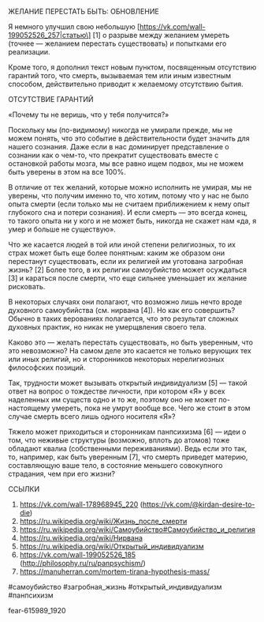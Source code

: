 ЖЕЛАНИЕ ПЕРЕСТАТЬ БЫТЬ: ОБНОВЛЕНИЕ  
  
Я немного улучшил свою небольшую \[https://vk.com/wall-199052526_257|статью\] \[1\] о разрыве между желанием умереть (точнее — желанием перестать существовать) и попытками его реализации.  
  
Кроме того, я дополнил текст новым пунктом, посвященным отсутствию гарантий того, что смерть, вызываемая тем или иным известным способом, действительно приводит к желаемому отсутствию бытия.  
  
ОТСУТСТВИЕ ГАРАНТИЙ  
  
«Почему ты не веришь, что у тебя получится?»  
  
Поскольку мы (по-видимому) никогда не умирали прежде, мы не можем понять, что это событие в действительности будет значить для нашего сознания. Даже если в нас доминирует представление о сознании как о чем-то, что прекратит существовать вместе с остановкой работы мозга, мы все равно ищем подвох, мы не можем быть уверены в этом на все 100%.  
  
В отличие от тех желаний, которые можно исполнить не умирая, мы не уверены, что получим именно то, что хотим, потому что у нас не было опыта смерти (если только мы не считаем приближением к нему опыт глубокого сна и потери сознания). И если смерть — это всегда конец, то такого опыта ни у кого и не может быть, никогда не скажет нам «да, я умер и больше не существую».  
  
Что же касается людей в той или иной степени религиозных, то их страх может быть еще более понятным: каким же образом они перестанут существовать, если их религией им уготована загробная жизнь? \[2\] Более того, в их религии самоубийство может осуждаться \[3\] и караться после смерти, что еще сильнее уменьшает их желание рисковать.  
  
В некоторых случаях они полагают, что возможно лишь нечто вроде духовного самоубийства (см. нирвана \[4\]). Но как его совершить? Обычно в таких верованиях полагается, что это результат сложных духовных практик, но никак не умерщвления своего тела.  
  
Каково это — желать перестать существовать, но быть уверенным, что это невозможно? На самом деле это касается не только верующих тех или иных религий, но и сторонников некоторых нерелигиозных философских позиций.  
  
Так, трудности может вызывать открытый индивидуализм \[5\] — такой ответ на вопрос о тождестве личности, при котором «Я» у всех наделенных им существ одно и то же, поэтому оно не может по-настоящему умереть, пока не умрут вообще все. Чего же стоит в этом случае смерть всего лишь одного носителя «Я»?  
  
Тяжело может приходиться и сторонникам панпсихизма \[6\] — идеи о том, что неживые структуры (возможно, вплоть до атомов) тоже обладают квалиа (собственными переживаниями). Ведь если это так, то, например, как быть уверенным \[7\], что смерть приведет материю, составляющую ваше тело, в состояние меньшего совокупного страдания, чем при его жизни?  
  
ССЫЛКИ  

1. https://vk.com/wall-178968945_220 (https://vk.com/@kirdan-desire-to-die)  
2. https://ru.wikipedia.org/wiki/Жизнь_после_смерти  
3. https://ru.wikipedia.org/wiki/Самоубийство#Самоубийство_и_религия  
4. https://ru.wikipedia.org/wiki/Нирвана  
5. https://ru.wikipedia.org/wiki/Открытый_индивидуализм  
6. https://vk.com/wall-199052526_185 (http://philosophy.ru/ru/panpsychism/)  
7. https://manuherran.com/mortem-tirana-hypothesis-mass/

\#самоубийство \#загробная_жизнь \#открытый\_индивидуализм \#панпсихизм

fear-615989_1920